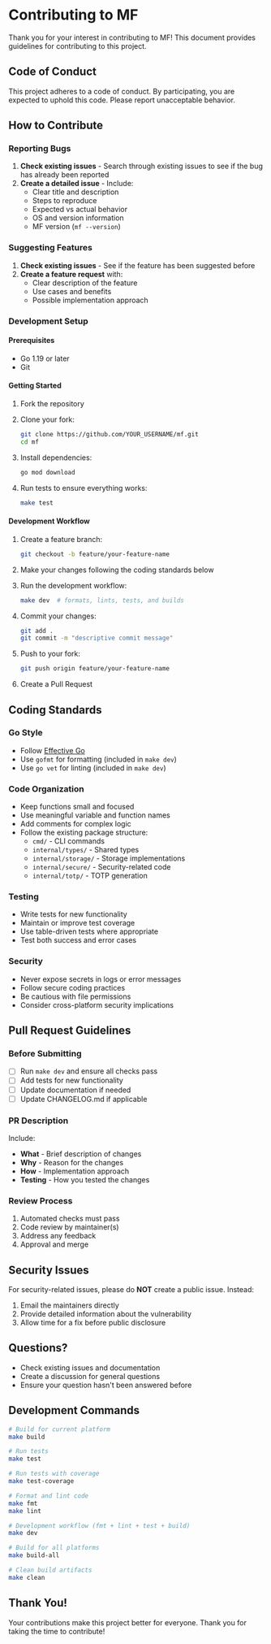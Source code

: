 # Contributing to MF

Thank you for your interest in contributing to MF! This document provides guidelines for contributing to this project.

## Code of Conduct

This project adheres to a code of conduct. By participating, you are expected to uphold this code. Please report unacceptable behavior.

## How to Contribute

### Reporting Bugs

1. **Check existing issues** - Search through existing issues to see if the bug has already been reported
2. **Create a detailed issue** - Include:
   - Clear title and description
   - Steps to reproduce
   - Expected vs actual behavior
   - OS and version information
   - MF version (`mf --version`)

### Suggesting Features

1. **Check existing issues** - See if the feature has been suggested before
2. **Create a feature request** with:
   - Clear description of the feature
   - Use cases and benefits
   - Possible implementation approach

### Development Setup

#### Prerequisites

- Go 1.19 or later
- Git

#### Getting Started

1. Fork the repository
2. Clone your fork:
   ```bash
   git clone https://github.com/YOUR_USERNAME/mf.git
   cd mf
   ```

3. Install dependencies:
   ```bash
   go mod download
   ```

4. Run tests to ensure everything works:
   ```bash
   make test
   ```

#### Development Workflow

1. Create a feature branch:
   ```bash
   git checkout -b feature/your-feature-name
   ```

2. Make your changes following the coding standards below

3. Run the development workflow:
   ```bash
   make dev  # formats, lints, tests, and builds
   ```

4. Commit your changes:
   ```bash
   git add .
   git commit -m "descriptive commit message"
   ```

5. Push to your fork:
   ```bash
   git push origin feature/your-feature-name
   ```

6. Create a Pull Request

## Coding Standards

### Go Style

- Follow [Effective Go](https://golang.org/doc/effective_go.html)
- Use `gofmt` for formatting (included in `make dev`)
- Use `go vet` for linting (included in `make dev`)

### Code Organization

- Keep functions small and focused
- Use meaningful variable and function names
- Add comments for complex logic
- Follow the existing package structure:
  - `cmd/` - CLI commands
  - `internal/types/` - Shared types
  - `internal/storage/` - Storage implementations
  - `internal/secure/` - Security-related code
  - `internal/totp/` - TOTP generation

### Testing

- Write tests for new functionality
- Maintain or improve test coverage
- Use table-driven tests where appropriate
- Test both success and error cases

### Security

- Never expose secrets in logs or error messages
- Follow secure coding practices
- Be cautious with file permissions
- Consider cross-platform security implications

## Pull Request Guidelines

### Before Submitting

- [ ] Run `make dev` and ensure all checks pass
- [ ] Add tests for new functionality
- [ ] Update documentation if needed
- [ ] Update CHANGELOG.md if applicable

### PR Description

Include:
- **What** - Brief description of changes
- **Why** - Reason for the changes
- **How** - Implementation approach
- **Testing** - How you tested the changes

### Review Process

1. Automated checks must pass
2. Code review by maintainer(s)
3. Address any feedback
4. Approval and merge

## Security Issues

For security-related issues, please do **NOT** create a public issue. Instead:
1. Email the maintainers directly
2. Provide detailed information about the vulnerability
3. Allow time for a fix before public disclosure

## Questions?

- Check existing issues and documentation
- Create a discussion for general questions
- Ensure your question hasn't been answered before

## Development Commands

```bash
# Build for current platform
make build

# Run tests
make test

# Run tests with coverage
make test-coverage

# Format and lint code
make fmt
make lint

# Development workflow (fmt + lint + test + build)
make dev

# Build for all platforms
make build-all

# Clean build artifacts
make clean
```

## Thank You!

Your contributions make this project better for everyone. Thank you for taking the time to contribute!
